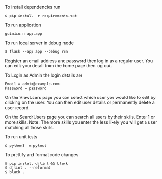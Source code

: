 To install dependencies run
```angular2html
$ pip install -r requirements.txt
```

To run application
```angular2html
guinicorn app:app
```

To run local server in debug mode
```angular2html
$ flask --app app --debug run
```
Register an email address and password then log in as a regular user. You can edit your detail from the home page then log out.

To Login as Admin the login details are
```
Email = admin@example.com
Password = password
```
On the ViewUsers page you can select which user you would like to edit by clicking on the user.
You can then edit user details or permanently delete a user record.

On the SearchUsers page you can search all users by their skills. Enter 1 or more skills.
Note: The more skills you enter the less likely you will get a user matching all those skills. 

To run unit tests
```
$ python3 -m pytest
```

To prettify and format code changes


```angular2html
& pip install djlint && black
$ djlint . --reformat
$ black .
```

